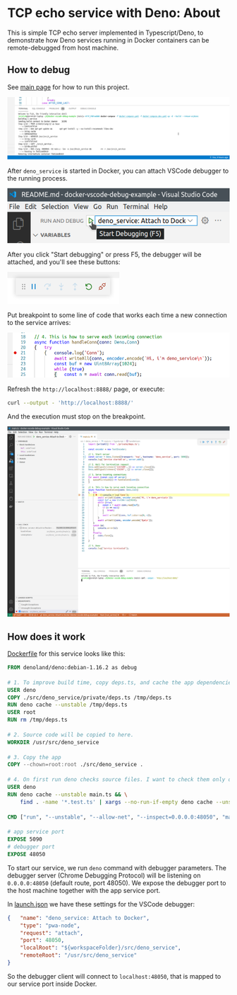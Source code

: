 # TCP echo service with Deno: About

This is simple TCP echo server implemented in Typescript/Deno, to demonstrate how Deno services running in Docker containers can be remote-debugged from host machine.

## How to debug

See [main page](../../README.md) for how to run this project.

![image: docker-compose](../../readme-assets/docker-compose-up-dev.png)

After `deno_service` is started in Docker, you can attach VSCode debugger to the running process.

![image: F5](../../readme-assets/deno_service-f5.png)

After you click "Start debugging" or press F5, the debugger will be attached, and you'll see these buttons:

![image: F5 started](../../readme-assets/f5.png)

Put breakpoint to some line of code that works each time a new connection to the service arrives:

![image: breakpoint](../../readme-assets/deno_service-breakpoint.png)

Refresh the `http://localhost:8888/` page, or execute:

```bash
curl --output - 'http://localhost:8888/'
```

And the execution must stop on the breakpoint.

![image: breakpoint](../../readme-assets/deno_service-breakpoint-hit.png)

## How does it work

[Dockerfile](../../infra/deno_service/Dockerfile) for this service looks like this:

```dockerfile
FROM denoland/deno:debian-1.16.2 as debug

# 1. To improve build time, copy deps.ts, and cache the app dependencies.
USER deno
COPY ./src/deno_service/private/deps.ts /tmp/deps.ts
RUN deno cache --unstable /tmp/deps.ts
USER root
RUN rm /tmp/deps.ts

# 2. Source code will be copied to here.
WORKDIR /usr/src/deno_service

# 3. Copy the app
COPY --chown=root:root ./src/deno_service .

# 4. On first run deno checks source files. I want to check them only once at build time.
USER deno
RUN deno cache --unstable main.ts && \
	find . -name '*.test.ts' | xargs --no-run-if-empty deno cache --unstable

CMD ["run", "--unstable", "--allow-net", "--inspect=0.0.0.0:48050", "main.ts"]

# app service port
EXPOSE 5090
# debugger port
EXPOSE 48050
```

To start our service, we run `deno` command with debugger parameters. The debugger server (Chrome Debugging Protocol) will be listening on `0.0.0.0:48050` (default route, port 48050).
We expose the debugger port to the host machine together with the app service port.

In [launch.json](../../.vscode/launch.json) we have these settings for the VSCode debugger:

```json
{	"name": "deno_service: Attach to Docker",
	"type": "pwa-node",
	"request": "attach",
	"port": 48050,
	"localRoot": "${workspaceFolder}/src/deno_service",
	"remoteRoot": "/usr/src/deno_service"
}
```

So the debugger client will connect to `localhost:48050`, that is mapped to our service port inside Docker.
